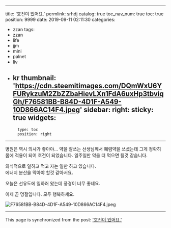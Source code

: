 
---
title: '호전이 있어요.'
permlink: srhdj
catalog: true
toc_nav_num: true
toc: true
position: 9999
date: 2019-09-11 02:11:30
categories:
- zzan
tags:
- zzan
- life
- jjm
- mini
- palnet
- liv
- kr
thumbnail: 'https://cdn.steemitimages.com/DQmWxU6YFURykzuM2ZbZZbaHievLXn1FdA6uxHp3tbviqGh/F76581BB-B84D-4D1F-A549-10D866AC14F4.jpeg'
sidebar:
    right:
        sticky: true
widgets:
    -
        type: toc
        position: right
---


병원은 역시 의사가 좋아야...
약을 잘쓰는 선생님께서 폐렴약을 쓰셨는데 
그게 정확히 몸에 적용이 되어 호전이 되었습니다. 
일주일만 약을 더 먹으면 될것 같습니다. 

의식적으로 일하고 먹고 자는 일만 하고 있습니다.  
에너지 분산을 막아야 할것 같아서요. 

오늘은 선유도에 일하러 왔는데 
풍경이 너무 좋네요.  

이제 곧 명절입니다.  모두 행복하세요. 


![F76581BB-B84D-4D1F-A549-10D866AC14F4.jpeg](https://cdn.steemitimages.com/DQmWxU6YFURykzuM2ZbZZbaHievLXn1FdA6uxHp3tbviqGh/F76581BB-B84D-4D1F-A549-10D866AC14F4.jpeg)

- - -

This page is synchronized from the post: ['호전이 있어요.'](https://steemit.com/@kingbit/srhdj)
